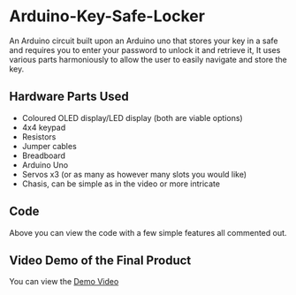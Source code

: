 # Arduino-Key-Safe-Locker
An Arduino circuit built upon an Arduino uno that stores your key in a safe and requires you to enter your password to unlock it and retrieve it, It uses various parts harmoniously to allow the user to easily navigate and store the key. 

## Hardware Parts Used
- Coloured OLED display/LED display (both are viable options)
- 4x4 keypad
- Resistors
- Jumper cables
- Breadboard
- Arduino Uno
- Servos x3 (or as many as however many slots you would like)
- Chasis, can be simple as in the video or more intricate

## Code
Above you can view the code with a few simple features all commented out.

## Video Demo of the Final Product
You can view the [Demo Video](https://youtu.be/iqY0V2PpEQM)

